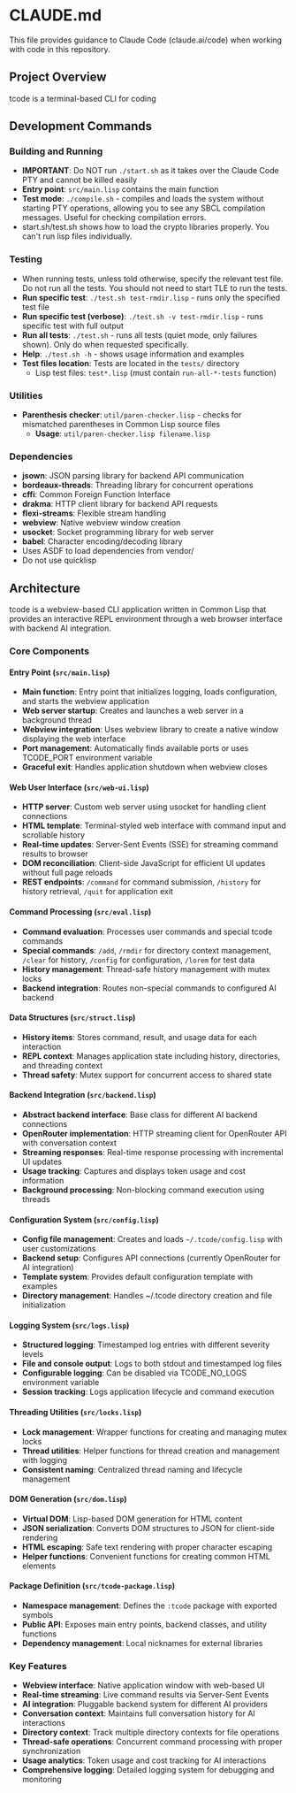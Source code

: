 # CLAUDE.md

This file provides guidance to Claude Code (claude.ai/code) when working with code in this repository.

## Project Overview

tcode is a terminal-based CLI for coding

## Development Commands

### Building and Running
- **IMPORTANT**: Do NOT run `./start.sh` as it takes over the Claude Code PTY and cannot be killed easily
- **Entry point**: `src/main.lisp` contains the main function
- **Test mode**: `./compile.sh` - compiles and loads the system without starting PTY operations, allowing you to see any SBCL compilation messages. Useful for checking compilation errors.
- start.sh/test.sh shows how to load the crypto libraries properly. You can't run lisp files individually.

### Testing
- When running tests, unless told otherwise, specify the relevant test file. Do not run all the tests. You should not need to start TLE to run the tests.
- **Run specific test**: `./test.sh test-rmdir.lisp` - runs only the specified test file
- **Run specific test (verbose)**: `./test.sh -v test-rmdir.lisp` - runs specific test with full output
- **Run all tests**: `./test.sh` - runs all tests (quiet mode, only failures shown). Only do when requested specifically.
- **Help**: `./test.sh -h` - shows usage information and examples
- **Test files location**: Tests are located in the `tests/` directory
  - Lisp test files: `test*.lisp` (must contain `run-all-*-tests` function)

### Utilities
- **Parenthesis checker**: `util/paren-checker.lisp` - checks for mismatched parentheses in Common Lisp source files
  - **Usage**: `util/paren-checker.lisp filename.lisp`

### Dependencies
- **jsown**: JSON parsing library for backend API communication
- **bordeaux-threads**: Threading library for concurrent operations
- **cffi**: Common Foreign Function Interface
- **drakma**: HTTP client library for backend API requests
- **flexi-streams**: Flexible stream handling
- **webview**: Native webview window creation
- **usocket**: Socket programming library for web server
- **babel**: Character encoding/decoding library
- Uses ASDF to load dependencies from vendor/
- Do not use quicklisp

## Architecture

tcode is a webview-based CLI application written in Common Lisp that provides an interactive REPL environment through a web browser interface with backend AI integration.

### Core Components

#### Entry Point (`src/main.lisp`)
- **Main function**: Entry point that initializes logging, loads configuration, and starts the webview application
- **Web server startup**: Creates and launches a web server in a background thread
- **Webview integration**: Uses webview library to create a native window displaying the web interface
- **Port management**: Automatically finds available ports or uses TCODE_PORT environment variable
- **Graceful exit**: Handles application shutdown when webview closes

#### Web User Interface (`src/web-ui.lisp`)
- **HTTP server**: Custom web server using usocket for handling client connections
- **HTML template**: Terminal-styled web interface with command input and scrollable history
- **Real-time updates**: Server-Sent Events (SSE) for streaming command results to browser
- **DOM reconciliation**: Client-side JavaScript for efficient UI updates without full page reloads
- **REST endpoints**: `/command` for command submission, `/history` for history retrieval, `/quit` for application exit

#### Command Processing (`src/eval.lisp`)
- **Command evaluation**: Processes user commands and special tcode commands
- **Special commands**: `/add`, `/rmdir` for directory context management, `/clear` for history, `/config` for configuration, `/lorem` for test data
- **History management**: Thread-safe history management with mutex locks
- **Backend integration**: Routes non-special commands to configured AI backend

#### Data Structures (`src/struct.lisp`)
- **History items**: Stores command, result, and usage data for each interaction
- **REPL context**: Manages application state including history, directories, and threading context
- **Thread safety**: Mutex support for concurrent access to shared state

#### Backend Integration (`src/backend.lisp`)
- **Abstract backend interface**: Base class for different AI backend connections
- **OpenRouter implementation**: HTTP streaming client for OpenRouter API with conversation context
- **Streaming responses**: Real-time response processing with incremental UI updates
- **Usage tracking**: Captures and displays token usage and cost information
- **Background processing**: Non-blocking command execution using threads

#### Configuration System (`src/config.lisp`)
- **Config file management**: Creates and loads `~/.tcode/config.lisp` with user customizations
- **Backend setup**: Configures API connections (currently OpenRouter for AI integration)
- **Template system**: Provides default configuration template with examples
- **Directory management**: Handles ~/.tcode directory creation and file initialization

#### Logging System (`src/logs.lisp`)
- **Structured logging**: Timestamped log entries with different severity levels
- **File and console output**: Logs to both stdout and timestamped log files
- **Configurable logging**: Can be disabled via TCODE_NO_LOGS environment variable
- **Session tracking**: Logs application lifecycle and command execution

#### Threading Utilities (`src/locks.lisp`)
- **Lock management**: Wrapper functions for creating and managing mutex locks
- **Thread utilities**: Helper functions for thread creation and management with logging
- **Consistent naming**: Centralized thread naming and lifecycle management

#### DOM Generation (`src/dom.lisp`)
- **Virtual DOM**: Lisp-based DOM generation for HTML content
- **JSON serialization**: Converts DOM structures to JSON for client-side rendering
- **HTML escaping**: Safe text rendering with proper character escaping
- **Helper functions**: Convenient functions for creating common HTML elements

#### Package Definition (`src/tcode-package.lisp`)
- **Namespace management**: Defines the `:tcode` package with exported symbols
- **Public API**: Exposes main entry points, backend classes, and utility functions
- **Dependency management**: Local nicknames for external libraries

### Key Features

- **Webview interface**: Native application window with web-based UI
- **Real-time streaming**: Live command results via Server-Sent Events
- **AI integration**: Pluggable backend system for different AI providers
- **Conversation context**: Maintains full conversation history for AI interactions
- **Directory context**: Track multiple directory contexts for file operations
- **Thread-safe operations**: Concurrent command processing with proper synchronization
- **Usage analytics**: Token usage and cost tracking for AI interactions
- **Comprehensive logging**: Detailed logging system for debugging and monitoring

